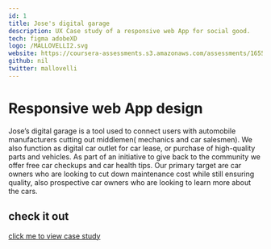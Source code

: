 ```yaml
---
id: 1
title: Jose's digital garage
description: UX Case study of a responsive web App for social good.
tech: figma adobeXD
logo: /MALLOVELLI2.svg
website: https://coursera-assessments.s3.amazonaws.com/assessments/1655922766313/d7d07917-d40a-4e11-f7d1-e80bbd8948ed/Google%20UX%20Design%20Certificate%20-%20Portfolio%20Project%203%20-%20Case%20study%20slide%20deck%20%5BJose%20digital%20car%20store%5D%5D.pdf
github: nil
twitter: mallovelli
---
```


# Responsive web App design

Jose’s digital garage is a tool used to connect users with automobile manufacturers cutting out middlemen( mechanics and car salesmen). We also function as digital car outlet for car lease, or purchase of  high-quality parts and vehicles. As part of an initiative to give back to the community we offer free car checkups and car health tips. Our primary target are car owners who are looking to cut down maintenance cost while still ensuring quality, also prospective car owners who are looking to learn more about the cars. 



## check it out

[click me to view case study](https://coursera-assessments.s3.amazonaws.com/assessments/1655922766313/d7d07917-d40a-4e11-f7d1-e80bbd8948ed/Google%20UX%20Design%20Certificate%20-%20Portfolio%20Project%203%20-%20Case%20study%20slide%20deck%20%5BJose%20digital%20car%20store%5D%5D.pdf)
